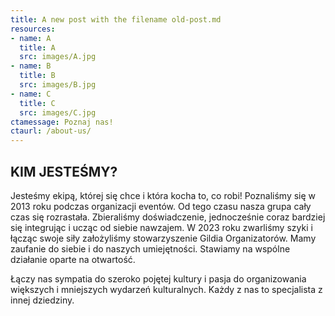 ```yaml
---
title: A new post with the filename old-post.md
resources:
- name: A
  title: A
  src: images/A.jpg
- name: B
  title: B
  src: images/B.jpg
- name: C
  title: C
  src: images/C.jpg
ctamessage: Poznaj nas!
ctaurl: /about-us/
---
```


## KIM JESTEŚMY?

Jesteśmy ekipą, której się chce i która kocha to, co robi! Poznaliśmy się w 2013 roku podczas organizacji eventów. Od tego czasu nasza grupa cały czas się rozrastała. Zbieraliśmy doświadczenie, jednocześnie coraz bardziej się integrując i ucząc od siebie nawzajem. W 2023 roku zwarliśmy szyki i łącząc swoje siły założyliśmy stowarzyszenie Gildia Organizatorów. Mamy zaufanie do siebie i do naszych umiejętności. Stawiamy na wspólne działanie oparte na otwartość.

Łączy nas sympatia do szeroko pojętej kultury i pasja do organizowania większych i mniejszych wydarzeń kulturalnych. Każdy z nas to specjalista z innej dziedziny.
